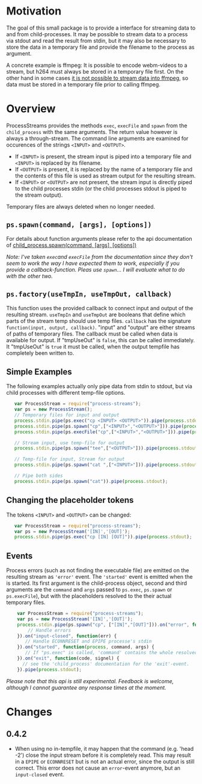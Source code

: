 Motivation
==========

The goal of this small package is to provide a interface for streaming data to
and from child-processes. It may be possible to stream data to a process via stdout
and read the result from stdin, but it may also be necessary to store the data in a
temporary file and provide the filename to the process as argument.

A concrete example is ffmpeg: It is possible to encode webm-videos to a stream,
but h264 must always be stored in a temporary file first. On the other hand in some cases
[it is not possible to stream data into ffmpeg](http://superuser.com/questions/822500/pipe-issue-with-ffmpeg),
so data must be stored in a temporary file prior to calling ffmpeg.



Overview
========

ProcessStreams provides the methods `exec`, `execFile` and `spawn` from the `child_process` with the same arguments.
The return value however is always a through-stream. The command line arguments are examined for occurences of
the strings `<INPUT>` and `<OUTPUT>`.

 * If `<INPUT>` is present, the stream input is piped into a temporary file and `<INPUT>` is replaced by its filename.
 * If `<OUTPUT>` is present, it is replaced by the name of a temporary file and the contents of this file is
 used as stream output for the resulting stream.
 * If `<INPUT>` or `<OUTPUT>` are not present, the stream input is directly piped to the child processes stdin
 (or the child processes stdout is piped to the stream output).

Temporary files are always deleted when no longer needed.


`ps.spawn(command, [args], [options])`
-------------------------------------------

For details about function arguments please refer to the api documentation of
[child_process.spawn(command, [args], [options])](http://nodejs.org/api/child_process.html#child_process_child_process_spawn_command_args_options)

*Note: I've taken `exec`and `execFile` from the documentation since they don't seem to work the way I have expected them to work,
especially if you provide a callback-function. Pleas use `spawn`... I will evaluate what to do with the other two.*



`ps.factory(useTmpIn, useTmpOut, callback)`
-------------------------------------------

This function uses the provided callback to connect input and output of the resulting stream. `useTmpIn` and `useTmpOut` are booleans that define which
parts of the stream temp should use temp files.
`callback` has the signature `function(input, output, callback)`. "input" and "output" are either streams of paths of temporary files. The callback must
 be called when data is available for output. If "tmpUseOut" is `false`, this can be called immediately. It "tmpUseOut" is `true` it must be called, when the
  output tempfile has completely been written to.

Simple Examples
--------

The following examples actually only pipe data from stdin to stdout, but via child processes with different temp-file options.

``` js
   var ProcessStream = require("process-streams");
   var ps = new ProcessStream();
   // Temporary files for input and output
   process.stdin.pipe(ps.exec("cp <INPUT> <OUTPUT>")).pipe(process.stdout);
   process.stdin.pipe(ps.spawn("cp",["<INPUT>","<OUTPUT>"])).pipe(process.stdout);
   process.stdin.pipe(ps.execFile("cp",["<INPUT>","<OUTPUT>"])).pipe(process.stdout);

   // Stream input, use temp-file for output
   process.stdin.pipe(ps.spawn("tee",["<OUTPUT>"])).pipe(process.stdout);

   // Temp-file for input, Stream for output
   process.stdin.pipe(ps.spawn("cat ",["<INPUT>"])).pipe(process.stdout);

   // Pipe both sides
   process.stdin.pipe(ps.spawn("cat")).pipe(process.stdout);
```

Changing the placeholder tokens
-------------------------------
The tokens `<INPUT>` and `<OUTPUT>` can be changed:

``` js
   var ProcessStream = require("process-streams");
   var ps = new ProcessStream('[IN]','[OUT]');
   process.stdin.pipe(ps.exec("cp [IN] [OUT]")).pipe(process.stdout);
```

Events
------
Process errors (such as not finding the executable file) are emitted on the resulting stream as `'error'` event.
The `'started'` event is emitted when the is started. Its first argument is the child-process object, second and
third arguments are the `command` and `args` passed to `ps.exec`, `ps.spawn` or `ps.execFile`), but with the
placeholders resolved to the their actual temporary files.

``` js
    var ProcessStream = require("process-streams");
    var ps = new ProcessStream('[IN]','[OUT]');
    process.stdin.pipe(ps.spawn("cp", ["[IN]","[OUT]"])).on("error", function(err) {
        // Handle errors
    }).on("input-closed", function(err) {
       // Handle ECONNRESET and EPIPE processe's stdin
    }).on("started", function(process, command, args) {
       // If "ps.exec" is called, 'command' contains the whole resolved command and 'args' is undefined.
    }).on("exit", function(code, signel) {
      // see the 'child_process' documentation for the 'exit'-event.
    }).pipe(process.stdout);
```

*Please note that this api is still experimental. Feedback is welcome, although I cannot guarantee any response times at the moment.*


Changes
=======

0.4.2
-----
  * When using no in-tempfile, it may happen that the command (e.g. 'head -2') close the input stream before it is
    completely read. This may result in a `EPIPE` or `ECONNRESET` but is not an actual error, since the output is
    still correct. This error does not cause an `error`-event anymore, but an `input-closed` event.